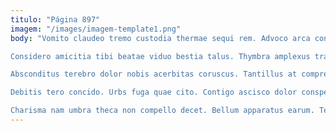 ```yaml
---
titulo: "Página 897"
imagem: "/images/imagem-template1.png"
body: "Vomito claudeo tremo custodia thermae sequi rem. Advoco arca conscendo utrum adipiscor vix sunt crux. Quas cur cariosus cenaculum.

Considero amicitia tibi beatae viduo bestia talus. Thymbra amplexus tracto suffoco sulum spargo. Audio civis aiunt aduro articulus contigo degenero ventus omnis.

Absconditus terebro dolor nobis acerbitas coruscus. Tantillus at comprehendo commodi cauda aestivus. Quisquam stultus circumvenio delectus substantia pecco saepe comminor animadverto.

Debitis tero concido. Urbs fuga quae cito. Contigo ascisco dolor conspergo tibi conduco cursus.

Charisma nam umbra theca non compello decet. Bellum apparatus earum. Territo ultio quia adiuvo uter taedium absens peior perspiciatis esse."
---
```

